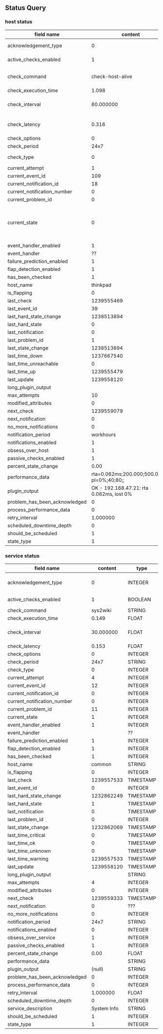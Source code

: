 ## Status Query

### host status

| field name                    | content                                      | type      | allowed values                            |
| ----------                    | -------                                      | ----      | --------------                            |
| acknowledgement_type          | 0                                            | INTEGER   | 0-none 1-normal 2-sticky                  |
| active_checks_enabled         | 1                                            | BOOLEAN   | 0-disabled 1-enabled                      |
| check_command                 | check-host-alive                             | STRING    | contains the check_command for this check |
| check_execution_time          | 1.098                                        | FLOAT     | Time in seconds                           |
| check_interval                | 60.000000                                    | FLOAT     | refers to interval_length in nagios.cfg   |
| check_latency                 | 0.316                                        | FLOAT     | time which a service is too late          |
| check_options                 | 0                                            | INTEGER   |                                           |
| check_period                  | 24x7                                         | STRING    |                                           |
| check_type                    | 0                                            | INTEGER   | 0-active 1-passive                        |
| current_attempt               | 1                                            | INTEGER   |                                           |
| current_event_id              | 109                                          | INTEGER   |                                           |
| current_notification_id       | 18                                           | INTEGER   |                                           |
| current_notification_number   | 0                                            | INTEGER   |                                           |
| current_problem_id            | 0                                            | INTEGER   |                                           |
| current_state                 | 0                                            | INTEGER   | 0-OK 1-WARNING 2-CRITICAL 3-UNKNOWN, is the RC of the plugin
| event_handler_enabled         | 1                                            | INTEGER   |                                           |
| event_handler                 | ??                                           | ??        |                                           |
| failure_prediction_enabled    | 1                                            | INTEGER   |                                           |
| flap_detection_enabled        | 1                                            | INTEGER   |                                           |
| has_been_checked              | 1                                            | INTEGER   |                                           |
| host_name                     | thinkpad                                     | STRING    |                                           |
| is_flapping                   | 0                                            | INTEGER   |                                           |
| last_check                    | 1239555469                                   | TIMESTAMP |                                           |
| last_event_id                 | 39                                           | INTEGER   |                                           |
| last_hard_state_change        | 1238513894                                   | TIMESTAMP |                                           |
| last_hard_state               | 0                                            | TIMESTAMP |                                           |
| last_notification             | 0                                            | TIMESTAMP |                                           |
| last_problem_id               | 1                                            | INTEGER   |                                           |
| last_state_change             | 1238513894                                   | TIMESTAMP |                                           |
| last_time_down                | 1237667540                                   | TIMESTAMP |                                           |
| last_time_unreachable         | 0                                            | TIMESTAMP |                                           |
| last_time_up                  | 1239555479                                   | TIMESTAMP |                                           |
| last_update                   | 1239558120                                   | TIMESTAMP |                                           |
| long_plugin_output            |                                              | STRING    |                                           |
| max_attempts                  | 10                                           | INTEGER   |                                           |
| modified_attributes           | 0                                            | INTEGER   |                                           |
| next_check                    | 1239559079                                   | TIMESTAMP |                                           |
| next_notification             | 0                                            | INTEGER   |                                           |
| no_more_notifications         | 0                                            | INTEGER   |                                           |
| notification_period           | workhours                                    | STRING    |                                           |
| notifications_enabled         | 1                                            | INTEGER   |                                           |
| obsess_over_host              | 1                                            | INTEGER   |                                           |
| passive_checks_enabled        | 1                                            | INTEGER   |                                           |
| percent_state_change          | 0.00                                         | FLOAT     |                                           |
| performance_data              | rta=0.062ms;200.000;500.000;0; pl=0%;40;80;; | STRING    |                                           |
| plugin_output                 | OK - 192.168.47.21: rta 0.062ms, lost 0%     | STRING    |                                           |
| problem_has_been_acknowledged | 0                                            | INTEGER   |                                           |
| process_performance_data      | 0                                            | INTEGER   |                                           |
| retry_interval                | 1.000000                                     | FLOAT     |                                           |
| scheduled_downtime_depth      | 0                                            | INTEGER   |                                           |
| should_be_scheduled           | 1                                            | INTEGER   |                                           |
| state_type                    | 1                                            | INTEGER   |                                           |




### service status

| field name                    | content     | type      | comment                      |
| ----------                    | -------     | ----      | -------                      |
| acknowledgement_type          | 0           | INTEGER   | 0-none 1-normal 2-sticky |
| active_checks_enabled         | 1           | BOOLEAN   | 0-disabled 1-enabled       |
| check_command                 | sys2wiki    | STRING    |                              |
| check_execution_time          | 0.149       | FLOAT     |                              |
| check_interval                | 30.000000   | FLOAT     | refers to interval_length in nagios.cfg |
| check_latency                 | 0.153       | FLOAT     |                              |
| check_options                 | 0           | INTEGER   |                              |
| check_period                  | 24x7        | STRING    |                              |
| check_type                    | 0           | INTEGER   |                              |
| current_attempt               | 4           | INTEGER   |                              |
| current_event_id              | 12          | INTEGER   |                              |
| current_notification_id       | 0           | INTEGER   |                              |
| current_notification_number   | 0           | INTEGER   |                              |
| current_problem_id            | 11          | INTEGER   |                              |
| current_state                 | 1           | INTEGER   |                              |
| event_handler_enabled         | 1           | INTEGER   |                              |
| event_handler                 |             | ??        |                              |
| failure_prediction_enabled    | 1           | INTEGER   |                              |
| flap_detection_enabled        | 1           | INTEGER   |                              |
| has_been_checked              | 1           | INTEGER   |                              |
| host_name                     | common      | STRING    |                              |
| is_flapping                   | 0           | INTEGER   |                              |
| last_check                    | 1239557533  | TIMESTAMP |                              |
| last_event_id                 | 0           | INTEGER   |                              |
| last_hard_state_change        | 1232862249  | TIMESTAMP |                              |
| last_hard_state               | 1           | TIMESTAMP |                              |
| last_notification             | 0           | TIMESTAMP |                              |
| last_problem_id               | 0           | INTEGER   |                              |
| last_state_change             | 1232862069  | TIMESTAMP |                              |
| last_time_critical            | 0           | TIMESTAMP |                              |
| last_time_ok                  | 0           | TIMESTAMP |                              |
| last_time_unknown             | 0           | TIMESTAMP |                              |
| last_time_warning             | 1239557533  | TIMESTAMP |                              |
| last_update                   | 1239558120  | TIMESTAMP |                              |
| long_plugin_output            |             | STRING    |                              |
| max_attempts                  | 4           | INTEGER   |                              |
| modified_attributes           | 0           | INTEGER   |                              |
| next_check                    | 1239559333  | TIMESTAMP |                              |
| next_notification             | 0           | ???       |                              |
| no_more_notifications         | 0           | INTEGER   |                              |
| notification_period           | 24x7        | STRING    |                              |
| notifications_enabled         | 0           | INTEGER   |                              |
| obsess_over_service           | 1           | INTEGER   |                              |
| passive_checks_enabled        | 1           | INTEGER   |                              |
| percent_state_change          | 0.00        | FLOAT     |                              |
| performance_data              |             | STRING    |                              |
| plugin_output                 | (null)      | STRING    |                              |
| problem_has_been_acknowledged | 0           | INTEGER   |                              |
| process_performance_data      | 0           | INTEGER   |                              |
| retry_interval                | 1.000000    | FLOAT     |                              |
| scheduled_downtime_depth      | 0           | INTEGER   |                              |
| service_description           | System Info | STRING    |                              |
| should_be_scheduled           | 1           | INTEGER   |                              |
| state_type                    | 1           | INTEGER   |                              |

